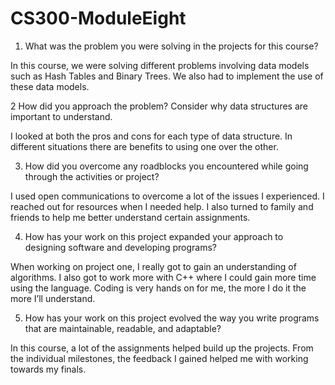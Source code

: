 # CS300-ModuleEight
1. What was the problem you were solving in the projects for this course?

In this course, we were solving different problems involving data models such as Hash Tables and Binary Trees. We also had to implement the use of these data models. 

2 How did you approach the problem? Consider why data structures are important to understand.

I looked at both the pros and cons for each type of data structure. In different situations there are benefits to using one over the other. 

3. How did you overcome any roadblocks you encountered while going through the activities or project?

I used open communications to overcome a lot of the issues I experienced. I reached out for resources when I needed help. I also turned to family and friends to help me better understand certain assignments.

4. How has your work on this project expanded your approach to designing software and developing programs?

When working on project one, I really got to  gain an understanding of algorithms. I also got to work more with C++ where I could gain more time using the language. Coding is very hands on for me, the more I do it the more I’ll understand.

5. How has your work on this project evolved the way you write programs that are maintainable, readable, and adaptable?

In this course, a lot of the assignments helped build up the projects. From the individual milestones, the feedback I gained helped me with working towards my finals.
